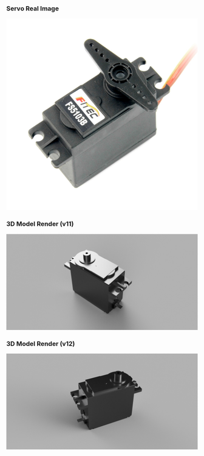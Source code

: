 ﻿### Servo Real Image
![Servo Real](images/servo_real_img.jpg)

### 3D Model Render (v11)
![Servo Model v11](images/Servo_Feetech_FS5106R_v11.png)

### 3D Model Render (v12)
![Servo Model v12](images/Servo_Feetech_FS5106R_v12.png)
